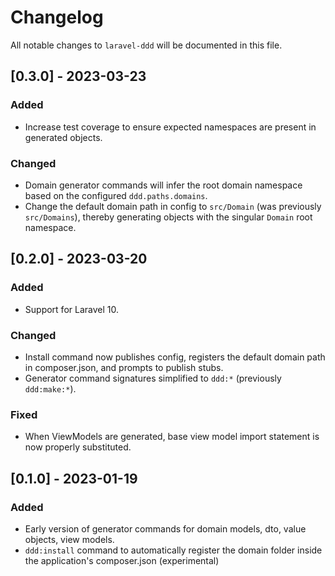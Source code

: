 # Changelog

All notable changes to `laravel-ddd` will be documented in this file.

## [0.3.0] - 2023-03-23
### Added
- Increase test coverage to ensure expected namespaces are present in generated objects.

### Changed
- Domain generator commands will infer the root domain namespace based on the configured `ddd.paths.domains`.
- Change the default domain path in config to `src/Domain` (was previously `src/Domains`), thereby generating objects with the singular `Domain` root namespace.

## [0.2.0] - 2023-03-20
### Added
- Support for Laravel 10.

### Changed
- Install command now publishes config, registers the default domain path in composer.json, and prompts to publish stubs.
- Generator command signatures simplified to `ddd:*` (previously `ddd:make:*`).

### Fixed
- When ViewModels are generated, base view model import statement is now properly substituted.

## [0.1.0] - 2023-01-19
### Added
- Early version of generator commands for domain models, dto, value objects, view models.
- `ddd:install` command to automatically register the domain folder inside the application's composer.json (experimental)

